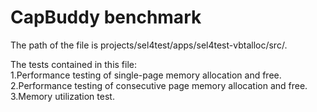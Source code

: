 # CapBuddy benchmark

The path of the file is projects/sel4test/apps/sel4test-vbtalloc/src/.

The tests contained in this file:  
1.Performance testing of single-page memory allocation and free.  
2.Performance testing of consecutive page memory allocation and free.  
3.Memory utilization test.  
